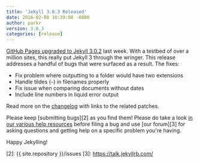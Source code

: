 ```yaml
---
title: 'Jekyll 3.0.3 Released'
date: 2016-02-08 10:39:08 -0800
author: parkr
version: 3.0.3
categories: [release]
---
```


[GitHub Pages upgraded to Jekyll 3.0.2][1] last week. With a testbed of
over a million sites, this really put Jekyll 3 through the wringer. This
release addresses a handful of bugs that were surfaced as a result. The
fixes:

* Fix problem where outputting to a folder would have two extensions
* Handle tildes (`~`) in filenames properly
* Fix issue when comparing documents without dates
* Include line numbers in liquid error output

Read more on the [changelog](/docs/history/#v3-0-3) with links to the
related patches.

Please keep [submitting bugs][2] as you find them! Please do take a look
[in our various help resources](/help/) before filing a bug and use [our
forum][3] for asking questions and getting help on a specific problem
you're having.

Happy Jekylling!

[1]: https://github.com/blog/2100-github-pages-now-faster-and-simpler-with-jekyll-3-0
[2]: {{ site.repository }}/issues
[3]: https://talk.jekyllrb.com/
